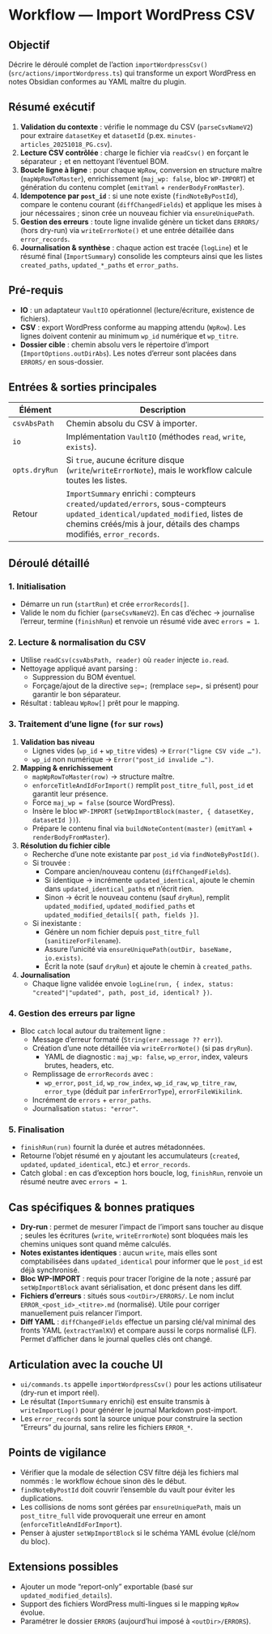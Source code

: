 # Workflow — Import WordPress CSV

## Objectif
Décrire le déroulé complet de l’action `importWordpressCsv()` (`src/actions/importWordpress.ts`) qui transforme un export WordPress en notes Obsidian conformes au YAML maître du plugin.

## Résumé exécutif
1. **Validation du contexte** : vérifie le nommage du CSV (`parseCsvNameV2`) pour extraire `datasetKey` et `datasetId` (p.ex. `minutes-articles_20251018_PG.csv`).
2. **Lecture CSV contrôlée** : charge le fichier via `readCsv()` en forçant le séparateur `;` et en nettoyant l’éventuel BOM.
3. **Boucle ligne à ligne** : pour chaque `WpRow`, conversion en structure maître (`mapWpRowToMaster`), enrichissement (`maj_wp: false`, bloc `WP-IMPORT`) et génération du contenu complet (`emitYaml` + `renderBodyFromMaster`).
4. **Idempotence par `post_id`** : si une note existe (`findNoteByPostId`), compare le contenu courant (`diffChangedFields`) et applique les mises à jour nécessaires ; sinon crée un nouveau fichier via `ensureUniquePath`.
5. **Gestion des erreurs** : toute ligne invalide génère un ticket dans `ERRORS/` (hors dry-run) via `writeErrorNote()` et une entrée détaillée dans `error_records`.
6. **Journalisation & synthèse** : chaque action est tracée (`logLine`) et le résumé final (`ImportSummary`) consolide les compteurs ainsi que les listes `created_paths`, `updated_*_paths` et `error_paths`.

## Pré-requis
- **IO** : un adaptateur `VaultIO` opérationnel (lecture/écriture, existence de fichiers).
- **CSV** : export WordPress conforme au mapping attendu (`WpRow`). Les lignes doivent contenir au minimum `wp_id` numérique et `wp_titre`.
- **Dossier cible** : chemin absolu vers le répertoire d’import (`ImportOptions.outDirAbs`). Les notes d’erreur sont placées dans `ERRORS/` en sous-dossier.

## Entrées & sorties principales
| Élément | Description |
| --- | --- |
| `csvAbsPath` | Chemin absolu du CSV à importer. |
| `io` | Implémentation `VaultIO` (méthodes `read`, `write`, `exists`). |
| `opts.dryRun` | Si `true`, aucune écriture disque (`write`/`writeErrorNote`), mais le workflow calcule toutes les listes. |
| Retour | `ImportSummary` enrichi : compteurs `created/updated/errors`, sous-compteurs `updated_identical/updated_modified`, listes de chemins créés/mis à jour, détails des champs modifiés, `error_records`. |

## Déroulé détaillé
### 1. Initialisation
- Démarre un run (`startRun`) et crée `errorRecords[]`.
- Valide le nom du fichier (`parseCsvNameV2`). En cas d’échec → journalise l’erreur, termine (`finishRun`) et renvoie un résumé vide avec `errors = 1`.

### 2. Lecture & normalisation du CSV
- Utilise `readCsv(csvAbsPath, reader)` où `reader` injecte `io.read`.
- Nettoyage appliqué avant parsing :
  - Suppression du BOM éventuel.
  - Forçage/ajout de la directive `sep=;` (remplace `sep=,` si présent) pour garantir le bon séparateur.
- Résultat : tableau `WpRow[]` prêt pour le mapping.

### 3. Traitement d’une ligne (`for` sur `rows`)
1. **Validation bas niveau**
   - Lignes vides (`wp_id` + `wp_titre` vides) → `Error("ligne CSV vide …")`.
   - `wp_id` non numérique → `Error("post_id invalide …")`.
2. **Mapping & enrichissement**
   - `mapWpRowToMaster(row)` → structure maître.
   - `enforceTitleAndIdForImport()` remplit `post_titre_full`, `post_id` et garantit leur présence.
   - Force `maj_wp = false` (source WordPress).
   - Insère le bloc `WP-IMPORT` (`setWpImportBlock(master, { datasetKey, datasetId })`).
   - Prépare le contenu final via `buildNoteContent(master)` (`emitYaml` + `renderBodyFromMaster`).
3. **Résolution du fichier cible**
   - Recherche d’une note existante par `post_id` via `findNoteByPostId()`.
   - Si trouvée :
     - Compare ancien/nouveau contenu (`diffChangedFields`).
     - Si identique → incrémente `updated_identical`, ajoute le chemin dans `updated_identical_paths` et n’écrit rien.
     - Sinon → écrit le nouveau contenu (sauf `dryRun`), remplit `updated_modified`, `updated_modified_paths` et `updated_modified_details[{ path, fields }]`.
   - Si inexistante :
     - Génère un nom fichier depuis `post_titre_full` (`sanitizeForFilename`).
     - Assure l’unicité via `ensureUniquePath(outDir, baseName, io.exists)`.
     - Écrit la note (sauf `dryRun`) et ajoute le chemin à `created_paths`.
4. **Journalisation**
   - Chaque ligne validée envoie `logLine(run, { index, status: "created"|"updated", path, post_id, identical? })`.

### 4. Gestion des erreurs par ligne
- Bloc `catch` local autour du traitement ligne :
  - Message d’erreur formaté (`String(err.message ?? err)`).
  - Création d’une note détaillée via `writeErrorNote()` (si pas `dryRun`).
    - YAML de diagnostic : `maj_wp: false`, `wp_error`, index, valeurs brutes, headers, etc.
  - Remplissage de `errorRecords` avec :
    - `wp_error`, `post_id`, `wp_row_index`, `wp_id_raw`, `wp_titre_raw`, `error_type` (déduit par `inferErrorType`), `errorFileWikilink`.
  - Incrément de `errors` + `error_paths`.
  - Journalisation `status: "error"`.

### 5. Finalisation
- `finishRun(run)` fournit la durée et autres métadonnées.
- Retourne l’objet résumé en y ajoutant les accumulateurs (`created`, `updated`, `updated_identical`, etc.) et `error_records`.
- Catch global : en cas d’exception hors boucle, log, `finishRun`, renvoie un résumé neutre avec `errors = 1`.

## Cas spécifiques & bonnes pratiques
- **Dry-run** : permet de mesurer l’impact de l’import sans toucher au disque ; seules les écritures (`write`, `writeErrorNote`) sont bloquées mais les chemins uniques sont quand même calculés.
- **Notes existantes identiques** : aucun `write`, mais elles sont comptabilisées dans `updated_identical` pour informer que le `post_id` est déjà synchronisé.
- **Bloc WP-IMPORT** : requis pour tracer l’origine de la note ; assuré par `setWpImportBlock` avant sérialisation, et donc présent dans les diff.
- **Fichiers d’erreurs** : situés sous `<outDir>/ERRORS/`. Le nom inclut `ERROR_<post_id>_<titre>.md` (normalisé). Utile pour corriger manuellement puis relancer l’import.
- **Diff YAML** : `diffChangedFields` effectue un parsing clé/val minimal des fronts YAML (`extractYamlKV`) et compare aussi le corps normalisé (LF). Permet d’afficher dans le journal quelles clés ont changé.

## Articulation avec la couche UI
- `ui/commands.ts` appelle `importWordpressCsv()` pour les actions utilisateur (dry-run et import réel).
- Le résultat (`ImportSummary` enrichi) est ensuite transmis à `writeImportLog()` pour générer le journal Markdown post-import.
- Les `error_records` sont la source unique pour construire la section “Erreurs” du journal, sans relire les fichiers `ERROR_*`.

## Points de vigilance
- Vérifier que la modale de sélection CSV filtre déjà les fichiers mal nommés : le workflow échoue sinon dès le début.
- `findNoteByPostId` doit couvrir l’ensemble du vault pour éviter les duplications.
- Les collisions de noms sont gérées par `ensureUniquePath`, mais un `post_titre_full` vide provoquerait une erreur en amont (`enforceTitleAndIdForImport`).
- Penser à ajuster `setWpImportBlock` si le schéma YAML évolue (clé/nom du bloc).

## Extensions possibles
- Ajouter un mode “report-only” exportable (basé sur `updated_modified_details`).
- Support des fichiers WordPress multi-lingues si le mapping `WpRow` évolue.
- Paramétrer le dossier `ERRORS` (aujourd’hui imposé à `<outDir>/ERRORS`).
